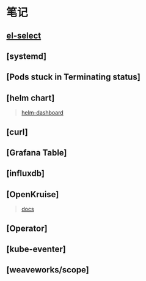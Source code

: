 # 笔记

## [el-select](./01.md)

## [systemd]

## [Pods stuck in Terminating status]

## [helm chart]

> [helm-dashboard](https://github.com/komodorio/helm-dashboard)

## [curl]

## [Grafana Table]

## [influxdb]

## [OpenKruise]

> [docs](https://openkruise.io/zh/docs/)

## [Operator]

## [kube-eventer]

## [weaveworks/scope]
